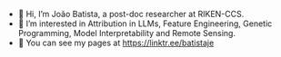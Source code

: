 - 👋 Hi, I’m João Batista, a post-doc researcher at RIKEN-CCS.
- 👀 I’m interested in Attribution in LLMs, Feature Engineering, Genetic Programming, Model Interpretability and Remote Sensing.
- 📖 You can see my pages at https://linktr.ee/batistaje
